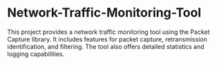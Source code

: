 # Network-Traffic-Monitoring-Tool
This project provides a network traffic monitoring tool using the Packet Capture library. It includes features for packet capture, retransmission identification, and filtering. The tool also offers detailed statistics and logging capabilities.
